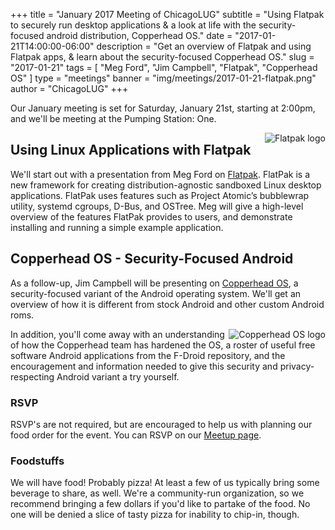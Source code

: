 +++
title = "January 2017 Meeting of ChicagoLUG"
subtitle = "Using Flatpak to securely run desktop applications & a look at life with the security-focused android distribution, Copperhead OS."
date = "2017-01-21T14:00:00-06:00"
description = "Get an overview of Flatpak and using Flatpak apps, & learn about the security-focused Copperhead OS."
slug = "2017-01-21"
tags = [ "Meg Ford", "Jim Campbell", "Flatpak", "Copperhead OS" ] 
type = "meetings"
banner = "img/meetings/2017-01-21-flatpak.png"
author = "ChicagoLUG"
+++

Our January meeting is set for Saturday, January 21st, starting at 2:00pm,
and we'll be meeting at the Pumping Station: One.

<img src="/img/meetings/2017-01-21-flatpak.png" alt="Flatpak logo" style="float:right;">

## Using Linux Applications with Flatpak

We'll start out with a presentation from Meg Ford on
[Flatpak](http://flatpak.org/). FlatPak is a new framework for creating
distribution-agnostic sandboxed Linux desktop applications. FlatPak uses
features such as Project Atomic’s bubblewrap utility, systemd cgroups, D-Bus,
and OSTree. Meg will give a high-level overview of the features FlatPak
provides to users, and demonstrate installing and running a simple example
application.

## Copperhead OS - Security-Focused Android

As a follow-up, Jim Campbell will be presenting on
[Copperhead OS](https://copperhead.co), a security-focused variant of the
Android operating system. We'll get an overview of how it is different from
stock Android and other custom Android roms.

<img src="/img/meetings/2017-01-21-copperhead-os.jpg" alt="Copperhead OS logo" style="float:right;">

In addition, you'll come away with an understanding of how the Copperhead team
has hardened the OS, a roster of useful free software Android applications from
the F-Droid repository, and the encouragement and information needed to give
this security and privacy-respecting Android variant a try yourself.

### RSVP

RSVP's are not required, but are encouraged to help us with planning our food
order for the event. You can RSVP on our
[Meetup page](https://www.meetup.com/wclug-org/events/236815190/).

### Foodstuffs

We will have food! Probably pizza! At least a few of us typically bring some
beverage to share, as well. We're a community-run organization, so we recommend
bringing a few dollars if you'd like to partake of the food. No one will be
denied a slice of tasty pizza for inability to chip-in, though.
